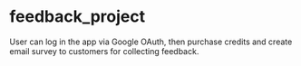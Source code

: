# feedback_project

User can log in the app via Google OAuth, then purchase credits and create email survey to customers for collecting feedback.
